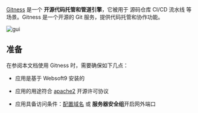 [Gitness](https://gitness.com/) 是一个 **开源代码托管和管道引擎**，它被用于 源码仓库 CI/CD 流水线  等场景。Gitness 是一个开源的 Git 服务，提供代码托管和协作功能。


![gui](https://libs.websoft9.com/Websoft9/DocsPicture/zh/gitness/gitness-gui-websoft9.png)


## 准备

在参阅本文档使用 Gitness 时，需要确保如下几点：

- 应用是基于 Websoft9 安装的

- 应用的用途符合 [apache2](https://opensource.org/licenses/Apache-2.0) 开源许可协议

- 应用具备访问条件：[配置域名](./domain-set) 或 **服务器安全组**开启网外端口